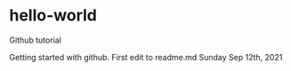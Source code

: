 # hello-world
Github tutorial

Getting started with github. First edit to readme.md Sunday Sep 12th, 2021
